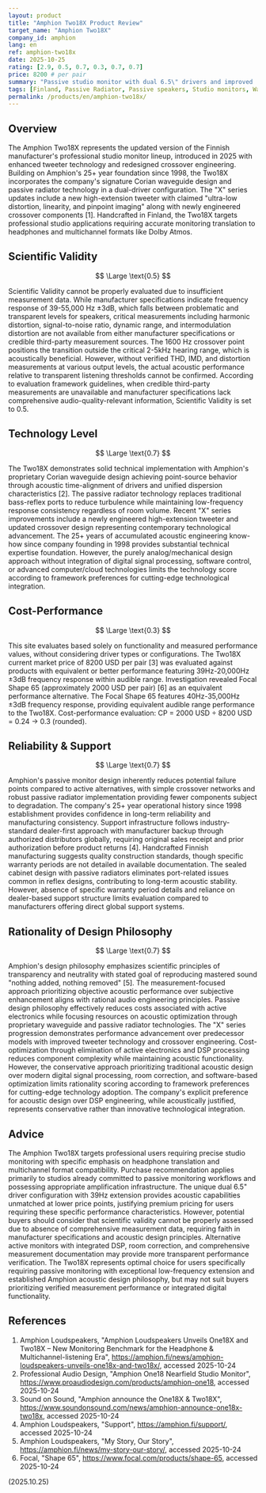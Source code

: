 ```yaml
---
layout: product
title: "Amphion Two18X Product Review"
target_name: "Amphion Two18X"
company_id: amphion
lang: en
ref: amphion-two18x
date: 2025-10-25
rating: [2.9, 0.5, 0.7, 0.3, 0.7, 0.7]
price: 8200 # per pair
summary: "Passive studio monitor with dual 6.5\" drivers and improved 'X' series design, featuring proprietary Corian waveguide and passive radiator technology, offering unique acoustic performance at premium pricing."
tags: [Finland, Passive Radiator, Passive speakers, Studio monitors, Waveguide]
permalink: /products/en/amphion-two18x/
---
```

## Overview

The Amphion Two18X represents the updated version of the Finnish manufacturer's professional studio monitor lineup, introduced in 2025 with enhanced tweeter technology and redesigned crossover engineering. Building on Amphion's 25+ year foundation since 1998, the Two18X incorporates the company's signature Corian waveguide design and passive radiator technology in a dual-driver configuration. The "X" series updates include a new high-extension tweeter with claimed "ultra-low distortion, linearity, and pinpoint imaging" along with newly engineered crossover components [1]. Handcrafted in Finland, the Two18X targets professional studio applications requiring accurate monitoring translation to headphones and multichannel formats like Dolby Atmos.

## Scientific Validity

$$ \Large \text{0.5} $$

Scientific Validity cannot be properly evaluated due to insufficient measurement data. While manufacturer specifications indicate frequency response of 39-55,000 Hz ±3dB, which falls between problematic and transparent levels for speakers, critical measurements including harmonic distortion, signal-to-noise ratio, dynamic range, and intermodulation distortion are not available from either manufacturer specifications or credible third-party measurement sources. The 1600 Hz crossover point positions the transition outside the critical 2-5kHz hearing range, which is acoustically beneficial. However, without verified THD, IMD, and distortion measurements at various output levels, the actual acoustic performance relative to transparent listening thresholds cannot be confirmed. According to evaluation framework guidelines, when credible third-party measurements are unavailable and manufacturer specifications lack comprehensive audio-quality-relevant information, Scientific Validity is set to 0.5.

## Technology Level

$$ \Large \text{0.7} $$

The Two18X demonstrates solid technical implementation with Amphion's proprietary Corian waveguide design achieving point-source behavior through acoustic time-alignment of drivers and unified dispersion characteristics [2]. The passive radiator technology replaces traditional bass-reflex ports to reduce turbulence while maintaining low-frequency response consistency regardless of room volume. Recent "X" series improvements include a newly engineered high-extension tweeter and updated crossover design representing contemporary technological advancement. The 25+ years of accumulated acoustic engineering know-how since company founding in 1998 provides substantial technical expertise foundation. However, the purely analog/mechanical design approach without integration of digital signal processing, software control, or advanced computer/cloud technologies limits the technology score according to framework preferences for cutting-edge technological integration.

## Cost-Performance

$$ \Large \text{0.3} $$

This site evaluates based solely on functionality and measured performance values, without considering driver types or configurations. The Two18X current market price of 8200 USD per pair [3] was evaluated against products with equivalent or better performance featuring 39Hz-20,000Hz ±3dB frequency response within audible range. Investigation revealed Focal Shape 65 (approximately 2000 USD per pair) [6] as an equivalent performance alternative. The Focal Shape 65 features 40Hz-35,000Hz ±3dB frequency response, providing equivalent audible range performance to the Two18X. Cost-performance evaluation: CP = 2000 USD ÷ 8200 USD = 0.24 → 0.3 (rounded).

## Reliability & Support

$$ \Large \text{0.7} $$

Amphion's passive monitor design inherently reduces potential failure points compared to active alternatives, with simple crossover networks and robust passive radiator implementation providing fewer components subject to degradation. The company's 25+ year operational history since 1998 establishment provides confidence in long-term reliability and manufacturing consistency. Support infrastructure follows industry-standard dealer-first approach with manufacturer backup through authorized distributors globally, requiring original sales receipt and prior authorization before product returns [4]. Handcrafted Finnish manufacturing suggests quality construction standards, though specific warranty periods are not detailed in available documentation. The sealed cabinet design with passive radiators eliminates port-related issues common in reflex designs, contributing to long-term acoustic stability. However, absence of specific warranty period details and reliance on dealer-based support structure limits evaluation compared to manufacturers offering direct global support systems.

## Rationality of Design Philosophy

$$ \Large \text{0.7} $$

Amphion's design philosophy emphasizes scientific principles of transparency and neutrality with stated goal of reproducing mastered sound "nothing added, nothing removed" [5]. The measurement-focused approach prioritizing objective acoustic performance over subjective enhancement aligns with rational audio engineering principles. Passive design philosophy effectively reduces costs associated with active electronics while focusing resources on acoustic optimization through proprietary waveguide and passive radiator technologies. The "X" series progression demonstrates performance advancement over predecessor models with improved tweeter technology and crossover engineering. Cost-optimization through elimination of active electronics and DSP processing reduces component complexity while maintaining acoustic functionality. However, the conservative approach prioritizing traditional acoustic design over modern digital signal processing, room correction, and software-based optimization limits rationality scoring according to framework preferences for cutting-edge technology adoption. The company's explicit preference for acoustic design over DSP engineering, while acoustically justified, represents conservative rather than innovative technological integration.

## Advice

The Amphion Two18X targets professional users requiring precise studio monitoring with specific emphasis on headphone translation and multichannel format compatibility. Purchase recommendation applies primarily to studios already committed to passive monitoring workflows and possessing appropriate amplification infrastructure. The unique dual 6.5" driver configuration with 39Hz extension provides acoustic capabilities unmatched at lower price points, justifying premium pricing for users requiring these specific performance characteristics. However, potential buyers should consider that scientific validity cannot be properly assessed due to absence of comprehensive measurement data, requiring faith in manufacturer specifications and acoustic design principles. Alternative active monitors with integrated DSP, room correction, and comprehensive measurement documentation may provide more transparent performance verification. The Two18X represents optimal choice for users specifically requiring passive monitoring with exceptional low-frequency extension and established Amphion acoustic design philosophy, but may not suit buyers prioritizing verified measurement performance or integrated digital functionality.

## References

1. Amphion Loudspeakers, "Amphion Loudspeakers Unveils One18X and Two18X – New Monitoring Benchmark for the Headphone & Multichannel-listening Era", https://amphion.fi/news/amphion-loudspeakers-unveils-one18x-and-two18x/, accessed 2025-10-24
2. Professional Audio Design, "Amphion One18 Nearfield Studio Monitor", https://www.proaudiodesign.com/products/amphion-one18, accessed 2025-10-24
3. Sound on Sound, "Amphion announce the One18X & Two18X", https://www.soundonsound.com/news/amphion-announce-one18x-two18x, accessed 2025-10-24
4. Amphion Loudspeakers, "Support", https://amphion.fi/support/, accessed 2025-10-24
5. Amphion Loudspeakers, "My Story, Our Story", https://amphion.fi/news/my-story-our-story/, accessed 2025-10-24
6. Focal, "Shape 65", https://www.focal.com/products/shape-65, accessed 2025-10-24

(2025.10.25)